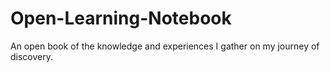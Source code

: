 # Open-Learning-Notebook
An open book of the knowledge and experiences I gather on my journey of discovery.
